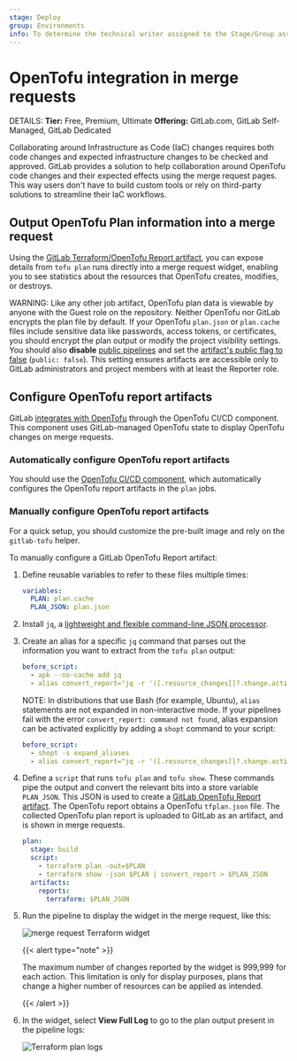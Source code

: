 ```yaml
---
stage: Deploy
group: Environments
info: To determine the technical writer assigned to the Stage/Group associated with this page, see https://handbook.gitlab.com/handbook/product/ux/technical-writing/#assignments
---
```


# OpenTofu integration in merge requests

DETAILS:
**Tier:** Free, Premium, Ultimate
**Offering:** GitLab.com, GitLab Self-Managed, GitLab Dedicated

Collaborating around Infrastructure as Code (IaC) changes requires both code changes and expected infrastructure changes to be checked and approved. GitLab provides a solution to help collaboration around OpenTofu code changes and their expected effects using the merge request pages. This way users don't have to build custom tools or rely on third-party solutions to streamline their IaC workflows.

## Output OpenTofu Plan information into a merge request

Using the [GitLab Terraform/OpenTofu Report artifact](../../../ci/yaml/artifacts_reports.md#artifactsreportsterraform),
you can expose details from `tofu plan` runs directly into a merge request widget,
enabling you to see statistics about the resources that OpenTofu creates,
modifies, or destroys.

WARNING:
Like any other job artifact, OpenTofu plan data is viewable by anyone with the Guest role on the repository.
Neither OpenTofu nor GitLab encrypts the plan file by default. If your OpenTofu `plan.json` or `plan.cache`
files include sensitive data like passwords, access tokens, or certificates, you should
encrypt the plan output or modify the project visibility settings. You should also **disable**
[public pipelines](../../../ci/pipelines/settings.md#change-pipeline-visibility-for-non-project-members-in-public-projects)
and set the [artifact's public flag to false](../../../ci/yaml/index.md#artifactspublic) (`public: false`).
This setting ensures artifacts are accessible only to GitLab administrators and project members with at least the Reporter role.

## Configure OpenTofu report artifacts

GitLab [integrates with OpenTofu](index.md#quickstart-an-opentofu-project-in-pipelines)
through the OpenTofu CI/CD component. This component uses GitLab-managed OpenTofu state to display OpenTofu changes on merge requests.

### Automatically configure OpenTofu report artifacts

You should use the [OpenTofu CI/CD component](https://gitlab.com/components/opentofu), which automatically configures the OpenTofu report artifacts in the `plan` jobs.

### Manually configure OpenTofu report artifacts

For a quick setup, you should customize the pre-built image and rely on the `gitlab-tofu` helper.

To manually configure a GitLab OpenTofu Report artifact:

1. Define reusable variables to
   refer to these files multiple times:

   ```yaml
   variables:
     PLAN: plan.cache
     PLAN_JSON: plan.json
   ```

1. Install `jq`, a
   [lightweight and flexible command-line JSON processor](https://stedolan.github.io/jq/).
1. Create an alias for a specific `jq` command that parses out the information you
   want to extract from the `tofu plan` output:

   ```yaml
   before_script:
     - apk --no-cache add jq
     - alias convert_report="jq -r '([.resource_changes[]?.change.actions?]|flatten)|{\"create\":(map(select(.==\"create\"))|length),\"update\":(map(select(.==\"update\"))|length),\"delete\":(map(select(.==\"delete\"))|length)}'"
   ```

   NOTE:
   In distributions that use Bash (for example, Ubuntu), `alias` statements are not
   expanded in non-interactive mode. If your pipelines fail with the error
   `convert_report: command not found`, alias expansion can be activated explicitly
   by adding a `shopt` command to your script:

   ```yaml
   before_script:
     - shopt -s expand_aliases
     - alias convert_report="jq -r '([.resource_changes[]?.change.actions?]|flatten)|{\"create\":(map(select(.==\"create\"))|length),\"update\":(map(select(.==\"update\"))|length),\"delete\":(map(select(.==\"delete\"))|length)}'"
   ```

1. Define a `script` that runs `tofu plan` and `tofu show`. These commands
   pipe the output and convert the relevant bits into a store variable `PLAN_JSON`.
   This JSON is used to create a
   [GitLab OpenTofu Report artifact](../../../ci/yaml/artifacts_reports.md#artifactsreportsterraform).
   The OpenTofu report obtains a OpenTofu `tfplan.json` file. The collected
   OpenTofu plan report is uploaded to GitLab as an artifact, and is shown in merge requests.

   ```yaml
   plan:
     stage: build
     script:
       - terraform plan -out=$PLAN
       - terraform show -json $PLAN | convert_report > $PLAN_JSON
     artifacts:
       reports:
         terraform: $PLAN_JSON
   ```

1. Run the pipeline to display the widget in the merge request, like this:

   ![merge request Terraform widget](img/terraform_plan_widget_v13_2.png)

   {{< alert type="note" >}}

   The maximum number of changes reported by the widget is 999,999 for
   each action. This limitation is only for display purposes, plans that
   change a higher number of resources can be applied as intended.

   {{< /alert >}}

1. In the widget, select **View Full Log** to go to the
   plan output present in the pipeline logs:

   ![Terraform plan logs](img/terraform_plan_log_v13_0.png)
